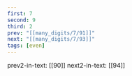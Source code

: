 ```yaml
---
first: 7
second: 9
third: 2
prev: "[[many_digits/7/91]]"
next: "[[many_digits/7/93]]"
tags: [even]
---
```

prev2-in-text: [[90]]
next2-in-text: [[94]]
